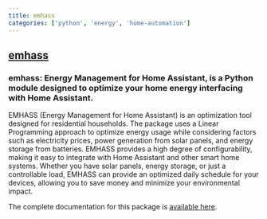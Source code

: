 ```yaml
---
title: emhass
categories: ['python', 'energy', 'home-automation']
---
```

## [emhass](https://github.com/davidusb-geek/emhass)

### emhass: Energy Management for Home Assistant, is a Python module designed to optimize your home energy interfacing with Home Assistant.


EMHASS (Energy Management for Home Assistant) is an optimization tool designed for residential households. The package uses a Linear Programming approach to optimize energy usage while considering factors such as electricity prices, power generation from solar panels, and energy storage from batteries. EMHASS provides a high degree of configurability, making it easy to integrate with Home Assistant and other smart home systems. Whether you have solar panels, energy storage, or just a controllable load, EMHASS can provide an optimized daily schedule for your devices, allowing you to save money and minimize your environmental impact.

The complete documentation for this package is [available here](https://emhass.readthedocs.io/en/latest/).
